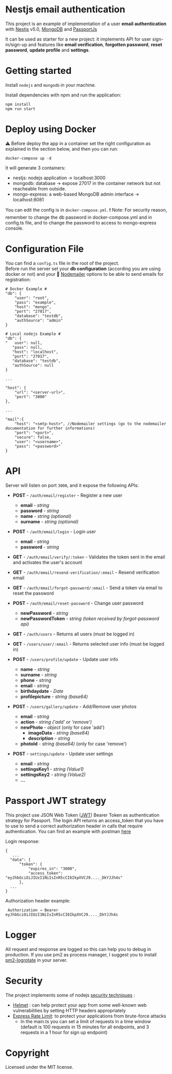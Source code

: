 # Nestjs email authentication
This project is an example of implementation of a user **email authentication** with [Nestjs](https://nestjs.com/) v5.0, [MongoDB](https://www.mongodb.com/) and [PassportJs](http://www.passportjs.org)

It can be used as starter for a new project: it implements API for user sign-in/sign-up and features like **email verification**, **forgotten password**, **reset password**, **update profile** and **settings**.

# Getting started
Install `nodejs` and `mongodb` in your machine.

Install dependencies with npm and run the application:
``` 
npm install
npm run start
```

# Deploy using Docker
⚠️ Before deploy the app in a container set the right configuration as explained in the section below, and then you can run:
``` 
docker-compose up -d
```
It will generate 3 containers: 
- nestjs: nodejs application -> localhost:3000
- mongodb: database -> expose 27017 in the container network but not reacheable from outside.
- mongo-express: a web-based MongoDB admin interface -> localhost:8081

You can edit the config is in `docker-compose.yml`.
❗ Note: For security reason, remember to change the db password in docker-compose.yml and in config.ts file, and to change the password to access to mongo-express console.


# Configuration File
You can find a `config.ts` file in the root of the project.   
Before run the server set your **db configuration** (according you are using docker or not) and your :email: [Nodemailer](https://github.com/nodemailer/nodemailer) options to be able to send emails for registration:
```
# Docker Example #
"db": {
    "user": "root",
    "pass": "example",
    "host": "mongo",
    "port": "27017",
    "database": "testdb", 
    "authSource": "admin"
}

# Local nodejs Example #
"db": {
"   user": null,
   "pass": null,
   "host": "localhost",
   "port": "27017",
   "database": "testdb",
   "authSource": null
}

...  

"host": {
    "url": "<server-url>",
    "port": "3000"
},

...

"mail":{ 
    "host": "<smtp-host>", //Nodemailer settings (go to the nodemailer documentation for further informations)
    "port": "<port>",
    "secure": false,
    "user": "<username>",
    "pass": "<password>"
}
```

# API
Server will listen on port `3000`, and it expose the following APIs:


- **POST** - `/auth/email/register` - Register a new user
  - **email** - *string*
  - **password** - *string*
  - **name** - *string (optional)*
  - **surname** - *string (optional)*

- **POST** - `/auth/email/login` - Login user
  - **email** - *string*
  - **password** - *string*

- **GET** - `/auth/email/verify/:token` - Validates the token sent in the email and activates the user's account

- **GET** - `/auth/email/resend-verification/:email` - Resend verification email

- **GET** - `/auth/email/forgot-password/:email` - Send a token via email to reset the password 

- **POST** - `/auth/email/reset-password` - Change user password
  - **newPassword** - *string*
  - **newPasswordToken** - *string (token received by forgot-password api)*

- **GET** - `/auth/users` - Returns all users (must be logged in)

- **GET** - `/users/user/:email` - Returns selected user info (must be logged in)

- **POST** - `/users/profile/update` - Update user info
  - **name** - *string*
  - **surname** - *string*
  - **phone** - *string*
  - **email** - *string*
  - **birthdaydate** - *Date*
  - **profilepicture** - *string (base64)*

- **POST** - `/users/gallery/update` -  Add/Remove user photos
  - **email** - *string*
  - **action** - *string ('add' or 'remove')*
  - **newPhoto** - *object* (only for case 'add')
    - **imageData** - *string (base64)*
    - **description** - *string*
  - **photoId** - *string (base64)* (only for case 'remove')

- **POST** - `settings/update` - Update user settings
  - **email** - *string*
  - **settingsKey1** - *string (Value1)*
  - **settingsKey2** - *string (Value2)*
  - **...**
  

# Passport JWT strategy
This project use JSON Web Token ([JWT](https://www.npmjs.com/package/passport-jwt)) Bearer Token as authentication strategy for Passport. 
The login API returns an access_token that you have to use to send a correct authorization header in calls that require authentication. You can find an example with postman [here](https://www.getpostman.com/docs/v6/postman/sending_api_requests/authorization)

Login response:
```
{
   ...
  "data": {
      "token": {
          "expires_in": "3600",
          "access_token": "eyJhbGciOiJIUzI1NiIsInR5cCI6IkpXVCJ9...._DkYJJh4s"
      },
  ...
}
```

Authorization header example:
```
 Authorization → Bearer eyJhbGciOiJIUzI1NiIsInR5cCI6IkpXVCJ9...._DkYJJh4s
```
# Logger
All request and response are logged so this can help you to debug in production. 
If you use pm2 as process manager, I suggest you to install [pm2-logrotate](https://github.com/keymetrics/pm2-logrotate) in your server.

# Security
The project implements some of nodejs [security techniques](https://docs.nestjs.com/techniques/security) :
- [Helmet](https://github.com/helmetjs/helmet) : can help protect your app from some well-known web vulnerabilities by setting HTTP headers appropriately
- [Express Rate Limit](https://github.com/nfriedly/express-rate-limit): to protect your applications from brute-force attacks
  - In the main.ts you can set a limit of requests in a time window (default is 100 requests in 15 minutes for all endpoints, and 3 requests in a 1 hour for sign up endpoint)

# Copyright
Licensed under the MIT license.
